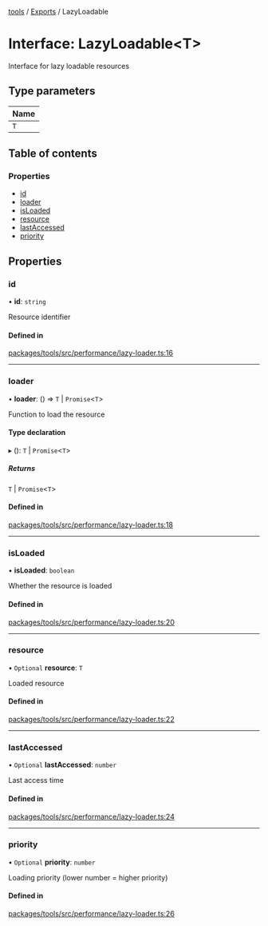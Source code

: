 <!-- 
 ⚠️  AUTO-GENERATED FILE - DO NOT EDIT MANUALLY
 This file is automatically generated by scripts/docs-generator.js
 To make changes, edit the source TypeScript files or update the generator script
-->

[tools](../../) / [Exports](../modules) / LazyLoadable

# Interface: LazyLoadable\<T\>

Interface for lazy loadable resources

## Type parameters

| Name |
| :------ |
| `T` |

## Table of contents

### Properties

- [id](LazyLoadable#id)
- [loader](LazyLoadable#loader)
- [isLoaded](LazyLoadable#isloaded)
- [resource](LazyLoadable#resource)
- [lastAccessed](LazyLoadable#lastaccessed)
- [priority](LazyLoadable#priority)

## Properties

### id

• **id**: `string`

Resource identifier

#### Defined in

[packages/tools/src/performance/lazy-loader.ts:16](https://github.com/woojubb/robota/blob/a84ba23331912a89a9570280d5fa1a0292ba5c7a/packages/tools/src/performance/lazy-loader.ts#L16)

___

### loader

• **loader**: () => `T` \| `Promise`\<`T`\>

Function to load the resource

#### Type declaration

▸ (): `T` \| `Promise`\<`T`\>

##### Returns

`T` \| `Promise`\<`T`\>

#### Defined in

[packages/tools/src/performance/lazy-loader.ts:18](https://github.com/woojubb/robota/blob/a84ba23331912a89a9570280d5fa1a0292ba5c7a/packages/tools/src/performance/lazy-loader.ts#L18)

___

### isLoaded

• **isLoaded**: `boolean`

Whether the resource is loaded

#### Defined in

[packages/tools/src/performance/lazy-loader.ts:20](https://github.com/woojubb/robota/blob/a84ba23331912a89a9570280d5fa1a0292ba5c7a/packages/tools/src/performance/lazy-loader.ts#L20)

___

### resource

• `Optional` **resource**: `T`

Loaded resource

#### Defined in

[packages/tools/src/performance/lazy-loader.ts:22](https://github.com/woojubb/robota/blob/a84ba23331912a89a9570280d5fa1a0292ba5c7a/packages/tools/src/performance/lazy-loader.ts#L22)

___

### lastAccessed

• `Optional` **lastAccessed**: `number`

Last access time

#### Defined in

[packages/tools/src/performance/lazy-loader.ts:24](https://github.com/woojubb/robota/blob/a84ba23331912a89a9570280d5fa1a0292ba5c7a/packages/tools/src/performance/lazy-loader.ts#L24)

___

### priority

• `Optional` **priority**: `number`

Loading priority (lower number = higher priority)

#### Defined in

[packages/tools/src/performance/lazy-loader.ts:26](https://github.com/woojubb/robota/blob/a84ba23331912a89a9570280d5fa1a0292ba5c7a/packages/tools/src/performance/lazy-loader.ts#L26)

